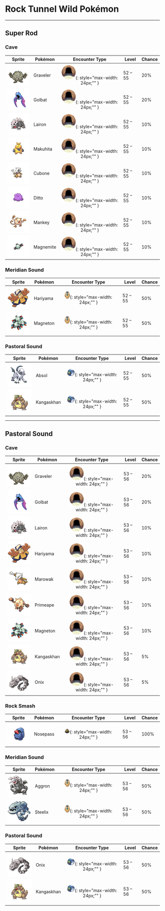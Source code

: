 # Rock Tunnel Wild Pokémon

---

## Super Rod

### Cave

| Sprite | Pokémon | Encounter Type | Level | Chance |
|:------:|---------|:--------------:|-------|--------|
| ![Graveler](../../assets/sprites/graveler/front.gif "Graveler") | Graveler | ![Cave](../../assets/encounter_types/cave.png "Cave"){: style="max-width: 24px;"" } | 52 – 55 | 20% |
| ![Golbat](../../assets/sprites/golbat/front.gif "Golbat") | Golbat | ![Cave](../../assets/encounter_types/cave.png "Cave"){: style="max-width: 24px;"" } | 52 – 55 | 20% |
| ![Lairon](../../assets/sprites/lairon/front.gif "Lairon") | Lairon | ![Cave](../../assets/encounter_types/cave.png "Cave"){: style="max-width: 24px;"" } | 52 – 55 | 10% |
| ![Makuhita](../../assets/sprites/makuhita/front.gif "Makuhita") | Makuhita | ![Cave](../../assets/encounter_types/cave.png "Cave"){: style="max-width: 24px;"" } | 52 – 55 | 10% |
| ![Cubone](../../assets/sprites/cubone/front.gif "Cubone") | Cubone | ![Cave](../../assets/encounter_types/cave.png "Cave"){: style="max-width: 24px;"" } | 52 – 55 | 10% |
| ![Ditto](../../assets/sprites/ditto/front.gif "Ditto") | Ditto | ![Cave](../../assets/encounter_types/cave.png "Cave"){: style="max-width: 24px;"" } | 52 – 55 | 10% |
| ![Mankey](../../assets/sprites/mankey/front.gif "Mankey") | Mankey | ![Cave](../../assets/encounter_types/cave.png "Cave"){: style="max-width: 24px;"" } | 52 – 55 | 10% |
| ![Magnemite](../../assets/sprites/magnemite/front.gif "Magnemite") | Magnemite | ![Cave](../../assets/encounter_types/cave.png "Cave"){: style="max-width: 24px;"" } | 52 – 55 | 10% |

### Meridian Sound

| Sprite | Pokémon | Encounter Type | Level | Chance |
|:------:|---------|:--------------:|-------|--------|
| ![Hariyama](../../assets/sprites/hariyama/front.gif "Hariyama") | Hariyama | ![Meridian Sound](../../assets/encounter_types/meridian_sound.png "Meridian Sound"){: style="max-width: 24px;"" } | 52 – 55 | 50% |
| ![Magneton](../../assets/sprites/magneton/front.gif "Magneton") | Magneton | ![Meridian Sound](../../assets/encounter_types/meridian_sound.png "Meridian Sound"){: style="max-width: 24px;"" } | 52 – 55 | 50% |

### Pastoral Sound

| Sprite | Pokémon | Encounter Type | Level | Chance |
|:------:|---------|:--------------:|-------|--------|
| ![Absol](../../assets/sprites/absol/front.gif "Absol") | Absol | ![Pastoral Sound](../../assets/encounter_types/pastoral_sound.png "Pastoral Sound"){: style="max-width: 24px;"" } | 52 – 55 | 50% |
| ![Kangaskhan](../../assets/sprites/kangaskhan/front.gif "Kangaskhan") | Kangaskhan | ![Pastoral Sound](../../assets/encounter_types/pastoral_sound.png "Pastoral Sound"){: style="max-width: 24px;"" } | 52 – 55 | 50% |

---

## Pastoral Sound

### Cave

| Sprite | Pokémon | Encounter Type | Level | Chance |
|:------:|---------|:--------------:|-------|--------|
| ![Graveler](../../assets/sprites/graveler/front.gif "Graveler") | Graveler | ![Cave](../../assets/encounter_types/cave.png "Cave"){: style="max-width: 24px;"" } | 53 – 56 | 20% |
| ![Golbat](../../assets/sprites/golbat/front.gif "Golbat") | Golbat | ![Cave](../../assets/encounter_types/cave.png "Cave"){: style="max-width: 24px;"" } | 53 – 56 | 20% |
| ![Lairon](../../assets/sprites/lairon/front.gif "Lairon") | Lairon | ![Cave](../../assets/encounter_types/cave.png "Cave"){: style="max-width: 24px;"" } | 53 – 56 | 10% |
| ![Hariyama](../../assets/sprites/hariyama/front.gif "Hariyama") | Hariyama | ![Cave](../../assets/encounter_types/cave.png "Cave"){: style="max-width: 24px;"" } | 53 – 56 | 10% |
| ![Marowak](../../assets/sprites/marowak/front.gif "Marowak") | Marowak | ![Cave](../../assets/encounter_types/cave.png "Cave"){: style="max-width: 24px;"" } | 53 – 56 | 10% |
| ![Primeape](../../assets/sprites/primeape/front.gif "Primeape") | Primeape | ![Cave](../../assets/encounter_types/cave.png "Cave"){: style="max-width: 24px;"" } | 53 – 56 | 10% |
| ![Magneton](../../assets/sprites/magneton/front.gif "Magneton") | Magneton | ![Cave](../../assets/encounter_types/cave.png "Cave"){: style="max-width: 24px;"" } | 53 – 56 | 10% |
| ![Kangaskhan](../../assets/sprites/kangaskhan/front.gif "Kangaskhan") | Kangaskhan | ![Cave](../../assets/encounter_types/cave.png "Cave"){: style="max-width: 24px;"" } | 53 – 56 | 5% |
| ![Onix](../../assets/sprites/onix/front.gif "Onix") | Onix | ![Cave](../../assets/encounter_types/cave.png "Cave"){: style="max-width: 24px;"" } | 53 – 56 | 5% |

### Rock Smash

| Sprite | Pokémon | Encounter Type | Level | Chance |
|:------:|---------|:--------------:|-------|--------|
| ![Nosepass](../../assets/sprites/nosepass/front.gif "Nosepass") | Nosepass | ![Rock Smash](../../assets/encounter_types/rock_smash.png "Rock Smash"){: style="max-width: 24px;"" } | 53 – 56 | 100% |

### Meridian Sound

| Sprite | Pokémon | Encounter Type | Level | Chance |
|:------:|---------|:--------------:|-------|--------|
| ![Aggron](../../assets/sprites/aggron/front.gif "Aggron") | Aggron | ![Meridian Sound](../../assets/encounter_types/meridian_sound.png "Meridian Sound"){: style="max-width: 24px;"" } | 53 – 56 | 50% |
| ![Steelix](../../assets/sprites/steelix/front.gif "Steelix") | Steelix | ![Meridian Sound](../../assets/encounter_types/meridian_sound.png "Meridian Sound"){: style="max-width: 24px;"" } | 53 – 56 | 50% |

### Pastoral Sound

| Sprite | Pokémon | Encounter Type | Level | Chance |
|:------:|---------|:--------------:|-------|--------|
| ![Onix](../../assets/sprites/onix/front.gif "Onix") | Onix | ![Pastoral Sound](../../assets/encounter_types/pastoral_sound.png "Pastoral Sound"){: style="max-width: 24px;"" } | 53 – 56 | 50% |
| ![Kangaskhan](../../assets/sprites/kangaskhan/front.gif "Kangaskhan") | Kangaskhan | ![Pastoral Sound](../../assets/encounter_types/pastoral_sound.png "Pastoral Sound"){: style="max-width: 24px;"" } | 53 – 56 | 50% |

